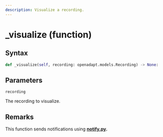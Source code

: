 ```yaml
---
description: Visualize a recording.
---
```


# \_visualize (function)

## Syntax

```python
def _visualize(self, recording: openadapt.models.Recording) -> None:
```

## Parameters

`recording`

The recording to visualize.

## Remarks

This function sends notifications using [**notify.py**](https://pypi.org/project/notify-py/)**.**
